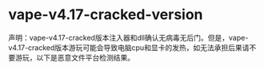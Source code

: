 # vape-v4.17-cracked-version

声明：vape-v4.17-cracked版本注入器和dll确认无病毒无后门。但是，vape-v4.17-cracked版本游玩可能会导致电脑cpu和显卡的发热，如无法承担后果请不要游玩，以下是恶意文件平台检测结果。
